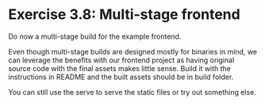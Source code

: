 # Exercise 3.8: Multi-stage frontend
Do now a multi-stage build for the example frontend.

Even though multi-stage builds are designed mostly for binaries in mind, we can leverage the benefits with our frontend project as having original source code with the final assets makes little sense. Build it with the instructions in README and the built assets should be in build folder.

You can still use the serve to serve the static files or try out something else.